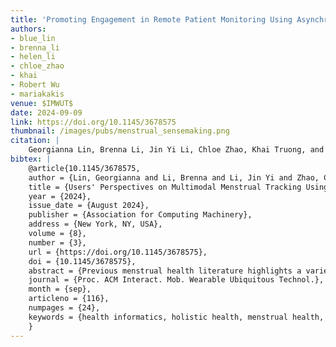 ```yaml
---
title: 'Promoting Engagement in Remote Patient Monitoring Using Asynchronous Messaging'
authors: 
- blue_lin
- brenna_li
- helen_li
- chloe_zhao
- khai
- Robert Wu
- mariakakis
venue: $IMWUT$
date: 2024-09-09
link: https://doi.org/10.1145/3678575
thumbnail: /images/pubs/menstrual_sensemaking.png
citation: |
    Georgianna Lin, Brenna Li, Jin Yi Li, Chloe Zhao, Khai Truong, and Alexander Mariakakis. 2024. Users' Perspectives on Multimodal Menstrual Tracking Using Consumer Health Devices. Proc. ACM Interact. Mob. Wearable Ubiquitous Technol. 8, 3, Article 116 (August 2024), 24 pages. https://doi.org/10.1145/3678575
bibtex: |
    @article{10.1145/3678575,
    author = {Lin, Georgianna and Li, Brenna and Li, Jin Yi and Zhao, Chloe and Truong, Khai and Mariakakis, Alexander},
    title = {Users' Perspectives on Multimodal Menstrual Tracking Using Consumer Health Devices},
    year = {2024},
    issue_date = {August 2024},
    publisher = {Association for Computing Machinery},
    address = {New York, NY, USA},
    volume = {8},
    number = {3},
    url = {https://doi.org/10.1145/3678575},
    doi = {10.1145/3678575},
    abstract = {Previous menstrual health literature highlights a variety of signals not included in existing menstrual trackers because they are either difficult to gather or are not typically associated with menstrual health. Since it has become increasingly convenient to collect biomarkers through wearables and other consumer-grade devices, our work examines how people incorporate unconventional signals (e.g., blood glucose levels, heart rate) into their understanding of menstrual health. In this paper, we describe a three-month-long study on fifty participants' experiences as they tracked their health using physiological sensors and daily diaries. We analyzed their experiences with both conventional and unconventional menstrual health signals through surveys and interviews conducted throughout the study. We delve into the various aspects of menstrual health that participants sought to affirm using unconventional signals, explore how these signals influenced their daily behaviors, and examine how multimodal menstrual tracking expanded their scope of menstrual health. Finally, we provide design recommendations for future multimodal menstrual trackers.},
    journal = {Proc. ACM Interact. Mob. Wearable Ubiquitous Technol.},
    month = {sep},
    articleno = {116},
    numpages = {24},
    keywords = {health informatics, holistic health, menstrual health, menstrual tracking, sensemaking, wearable devices}
    }
---
```

